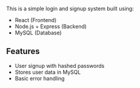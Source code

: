 This is a simple login and signup system built using:

- React (Frontend)
- Node.js + Express (Backend)
- MySQL (Database)

## Features

- User signup with hashed passwords
- Stores user data in MySQL
- Basic error handling
